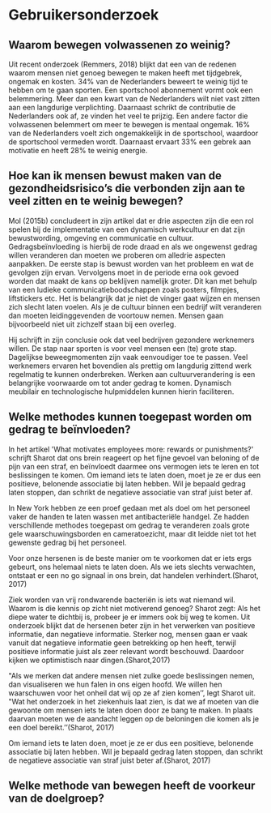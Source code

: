 # Gebruikersonderzoek

## Waarom bewegen volwassenen zo weinig?

Uit recent onderzoek \(Remmers, 2018\) blijkt dat een van de redenen waarom mensen niet genoeg bewegen te maken heeft met tijdgebrek, ongemak en kosten. 34% van de Nederlanders beweert te weinig tijd te hebben om te gaan sporten. Een sportschool abonnement vormt ook een belemmering. Meer dan een kwart van de Nederlanders wilt niet vast zitten aan een langdurige verplichting. Daarnaast schrikt de contributie de Nederlanders ook af, ze vinden het veel te prijzig. Een andere factor die volwassenen belemmert om meer te bewegen is mentaal ongemak. 16% van de Nederlanders voelt zich ongemakkelijk in de sportschool, waardoor de sportschool vermeden wordt. Daarnaast ervaart 33% een gebrek aan motivatie en heeft 28% te weinig energie.

## Hoe kan ik mensen bewust maken van de gezondheidsrisico’s die verbonden zijn aan te veel zitten en te weinig bewegen?

Mol \(2015b\) concludeert in zijn artikel dat er drie aspecten zijn die een rol spelen bij de implementatie van een dynamisch werkcultuur en dat zijn bewustwording, omgeving en communicatie en cultuur. Gedragsbeïnvloeding is hierbij de rode draad en als we ongewenst gedrag willen veranderen dan moeten we proberen om alledrie aspecten aanpakken. De eerste stap is bewust worden van het probleem en wat de gevolgen zijn ervan. Vervolgens moet in de periode erna ook gevoed worden dat maakt de kans op beklijven namelijk groter. Dit kan met behulp van een ludieke communicatieboodschappen zoals posters, filmpjes, liftstickers etc. Het is belangrijk dat je niet de vinger gaat wijzen en mensen zich slecht laten voelen. Als je de cultuur binnen een bedrijf wilt veranderen dan moeten leidinggevenden de voortouw nemen. Mensen gaan bijvoorbeeld niet uit zichzelf staan bij een overleg.

Hij schrijft in zijn conclusie ook dat veel bedrijven gezondere werknemers willen. De stap naar sporten is voor veel mensen een \(te\) grote stap. Dagelijkse beweegmomenten zijn vaak eenvoudiger toe te passen. Veel werknemers ervaren het bovendien als prettig om langdurig zittend werk regelmatig te kunnen onderbreken. Werken aan cultuurverandering is een belangrijke voorwaarde om tot ander gedrag te komen. Dynamisch meubilair en technologische hulpmiddelen kunnen hierin faciliteren.

## Welke methodes kunnen toegepast worden om gedrag te beïnvloeden?

In het artikel 'What motivates employees more: rewards or punishments?' schrijft Sharot dat ons brein reageert op het fijne gevoel van beloning of de pijn van een straf, en beïnvloedt daarmee ons vermogen iets te leren en tot beslissingen te komen. Om iemand iets te laten doen, moet je ze er dus een positieve, belonende associatie bij laten hebben. Wil je bepaald gedrag laten stoppen, dan schrikt de negatieve associatie van straf juist beter af.

In New York hebben ze een proef gedaan met als doel om het personeel vaker de handen te laten wassen met antibacteriële handgel. Ze hadden verschillende methodes toegepast om gedrag te veranderen zoals grote gele waarschuwingsborden en cameratoezicht, maar dit leidde niet tot het gewenste gedrag bij het personeel.

Voor onze hersenen is de beste manier om te voorkomen dat er iets ergs gebeurt, ons helemaal niets te laten doen. Als we iets slechts verwachten, ontstaat er een no go signaal in ons brein, dat handelen verhindert.\(Sharot, 2017\)

Ziek worden van vrij rondwarende bacteriën is iets wat niemand wil. Waarom is die kennis op zicht niet motiverend genoeg? Sharot zegt: Als het diepe water te dichtbij is, probeer je er immers ook bij weg te komen. Uit onderzoek blijkt dat de hersenen beter zijn in het verwerken van positieve informatie, dan negatieve informatie. Sterker nog, mensen gaan er vaak vanuit dat negatieve informatie geen betrekking op hen heeft, terwijl positieve informatie juist als zeer relevant wordt beschouwd. Daardoor kijken we optimistisch naar dingen.\(Sharot,2017\)

"Als we merken dat andere mensen niet zulke goede beslissingen nemen, dan visualiseren we hun falen in ons eigen hoofd. We willen hen waarschuwen voor het onheil dat wij op ze af zien komen’’, legt Sharot uit. "Wat het onderzoek in het ziekenhuis laat zien, is dat we af moeten van die gewoonte om mensen iets te laten doen door ze bang te maken. In plaats daarvan moeten we de aandacht leggen op de beloningen die komen als je een doel bereikt.’’\(Sharot, 2017\)

Om iemand iets te laten doen, moet je ze er dus een positieve, belonende associatie bij laten hebben. Wil je bepaald gedrag laten stoppen, dan schrikt de negatieve associatie van straf juist beter af.\(Sharot, 2017\)

## Welke methode van bewegen heeft de voorkeur van de doelgroep?

